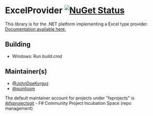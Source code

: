 
ExcelProvider [![NuGet Status](http://img.shields.io/nuget/v/ExcelProvider.svg?style=flat)](https://www.nuget.org/packages/ExcelProvider/)
=============

This library is for the .NET platform implementing a Excel type provider. <a href="http://fsprojects.github.io/ExcelProvider" target="_blank">Documentation available here.</a>

## Building

* Windows: Run *build.cmd* 
 

## Maintainer(s)

- [@JohnDoeKyrgyz](https://github.com/JohnDoeKyrgyz)
- [@quintusm](https://github.com/quintusm)

The default maintainer account for projects under "fsprojects" is [@fsprojectsgit](https://github.com/fsprojectsgit) - F# Community Project Incubation Space (repo management)
